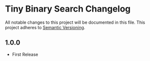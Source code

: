 # Tiny Binary Search Changelog

All notable changes to this project will be documented in this file.
This project adheres to [Semantic Versioning](http://semver.org/).

## 1.0.0
* First Release
